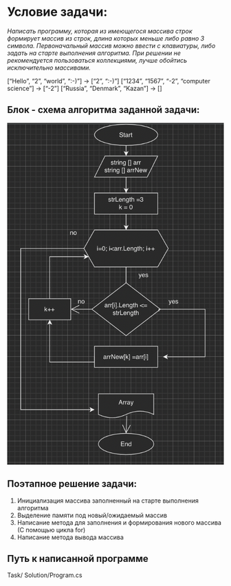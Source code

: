# Условие задачи: 
*Написать программу, которая из имеющегося массива строк формирует массив из строк, длина которых меньше либо равно 3 символа. Первоначальный массив можно ввести с клавиатуры, либо задать на старте выполнения алгоритма. При решении не рекомендуется пользоваться коллекциями, лучше обойтись исключительно массивами.*

[“Hello”, “2”, “world”, “:-)”] → [“2”, “:-)”]
[“1234”, “1567”, “-2”, “computer science”] → [“-2”]
[“Russia”, “Denmark”, “Kazan”] → []

## Блок - схема алгоритма заданной задачи: 
![Блок-схема](foto1.jpeg)

## Поэтапное решение задачи:
1. Инициализация массива заполненный на старте выполнения алгоритма
2. Выделение памяти под новый/ожидаемый массив
3. Написание метода для заполнения и формирования нового массива (С помощью цикла for)
4. Написание метода вывода массива


## Путь к написанной программе 
Task/ Solution/Program.cs